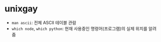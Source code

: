 # unixgay 
- `man ascii`: 전체 ASCII 테이블 관람
- `which node`, `which python`: 현재 사용중인 명령어(프로그램)의 실제 위치를 알려줌